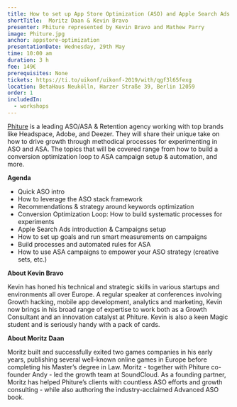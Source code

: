 ```yaml
---
title: How to set up App Store Optimization (ASO) and Apple Search Ads (ASA) processes to increase your app’s visibility and conversion
shortTitle:  Moritz Daan & Kevin Bravo
presenter: Phiture represented by Kevin Bravo and Mathew Parry
image: Phiture.jpg
anchor: appstore-optimization
presentationDate: Wednesday, 29th May
time: 10:00 am
duration: 3 h
fee: 149€
prerequisites: None
tickets: https://ti.to/uikonf/uikonf-2019/with/qgf3l65fexg
location: BetaHaus Neukölln, Harzer Straße 39, Berlin 12059
order: 1
includedIn: 
  - workshops
---
```


[Phiture](https://www.phiture.com) is a leading ASO/ASA & Retention agency working with top brands like Headspace, Adobe, and Deezer. They will share their unique take on how to drive growth through methodical processes for experimenting in ASO and ASA. The topics that will be covered range from how to build a conversion optimization loop to ASA campaign setup & automation, and more.

**Agenda**
- Quick ASO intro
- How to leverage the ASO stack framework
- Recommendations & strategy around keywords optimization
- Conversion Optimization Loop: How to build systematic processes for experiments
- Apple Search Ads introduction & Campaigns setup
- How to set up goals and run smart measurements on campaigns
- Build processes and automated rules for ASA
- How to use ASA campaigns to empower your ASO strategy (creative sets, etc.)

**About Kevin Bravo**

Kevin has honed his technical and strategic skills in various startups and environments all over Europe. A regular speaker at conferences involving Growth hacking, mobile app development, analytics and marketing, Kevin now brings in his broad range of expertise to work both as a Growth Consultant and an innovation catalyst at Phiture. Kevin is also a keen Magic student and is seriously handy with a pack of cards.

**About Moritz Daan**

Moritz built and successfully exited two games companies in his early years, publishing several well-known online games in Europe before completing his Master’s degree in Law. Moritz - together with Phiture co-founder Andy - led the growth team at SoundCloud. As a founding partner, Moritz has helped Phiture’s clients with countless ASO efforts and growth consulting - while also authoring the industry-acclaimed Advanced ASO book.

